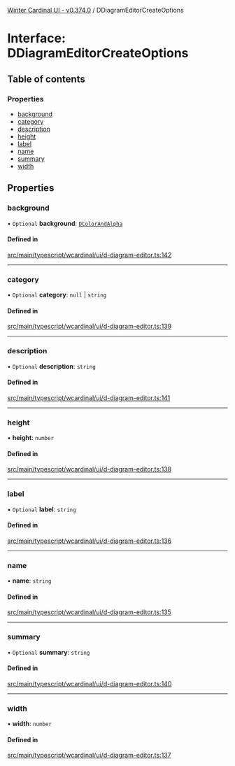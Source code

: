 [Winter Cardinal UI - v0.374.0](../index.md) / DDiagramEditorCreateOptions

# Interface: DDiagramEditorCreateOptions

## Table of contents

### Properties

- [background](DDiagramEditorCreateOptions.md#background)
- [category](DDiagramEditorCreateOptions.md#category)
- [description](DDiagramEditorCreateOptions.md#description)
- [height](DDiagramEditorCreateOptions.md#height)
- [label](DDiagramEditorCreateOptions.md#label)
- [name](DDiagramEditorCreateOptions.md#name)
- [summary](DDiagramEditorCreateOptions.md#summary)
- [width](DDiagramEditorCreateOptions.md#width)

## Properties

### background

• `Optional` **background**: [`DColorAndAlpha`](DColorAndAlpha.md)

#### Defined in

[src/main/typescript/wcardinal/ui/d-diagram-editor.ts:142](https://github.com/winter-cardinal/winter-cardinal-ui/blob/v0.310.1/src/main/typescript/wcardinal/ui/d-diagram-editor.ts#L142)

___

### category

• `Optional` **category**: ``null`` \| `string`

#### Defined in

[src/main/typescript/wcardinal/ui/d-diagram-editor.ts:139](https://github.com/winter-cardinal/winter-cardinal-ui/blob/v0.310.1/src/main/typescript/wcardinal/ui/d-diagram-editor.ts#L139)

___

### description

• `Optional` **description**: `string`

#### Defined in

[src/main/typescript/wcardinal/ui/d-diagram-editor.ts:141](https://github.com/winter-cardinal/winter-cardinal-ui/blob/v0.310.1/src/main/typescript/wcardinal/ui/d-diagram-editor.ts#L141)

___

### height

• **height**: `number`

#### Defined in

[src/main/typescript/wcardinal/ui/d-diagram-editor.ts:138](https://github.com/winter-cardinal/winter-cardinal-ui/blob/v0.310.1/src/main/typescript/wcardinal/ui/d-diagram-editor.ts#L138)

___

### label

• `Optional` **label**: `string`

#### Defined in

[src/main/typescript/wcardinal/ui/d-diagram-editor.ts:136](https://github.com/winter-cardinal/winter-cardinal-ui/blob/v0.310.1/src/main/typescript/wcardinal/ui/d-diagram-editor.ts#L136)

___

### name

• **name**: `string`

#### Defined in

[src/main/typescript/wcardinal/ui/d-diagram-editor.ts:135](https://github.com/winter-cardinal/winter-cardinal-ui/blob/v0.310.1/src/main/typescript/wcardinal/ui/d-diagram-editor.ts#L135)

___

### summary

• `Optional` **summary**: `string`

#### Defined in

[src/main/typescript/wcardinal/ui/d-diagram-editor.ts:140](https://github.com/winter-cardinal/winter-cardinal-ui/blob/v0.310.1/src/main/typescript/wcardinal/ui/d-diagram-editor.ts#L140)

___

### width

• **width**: `number`

#### Defined in

[src/main/typescript/wcardinal/ui/d-diagram-editor.ts:137](https://github.com/winter-cardinal/winter-cardinal-ui/blob/v0.310.1/src/main/typescript/wcardinal/ui/d-diagram-editor.ts#L137)
